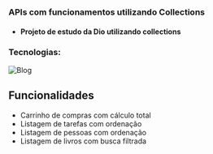 ### APIs com funcionamentos utilizando Collections

- #### Projeto de estudo da Dio utilizando collections

### Tecnologias:

![Blog](https://img.shields.io/badge/Java-ED8B00?style=for-the-badge&logo=openjdk&logoColor=white)

## Funcionalidades

- Carrinho de compras com cálculo total
- Listagem de tarefas com ordenação
- Listagem de pessoas com ordenação
- Listagem de livros com busca filtrada